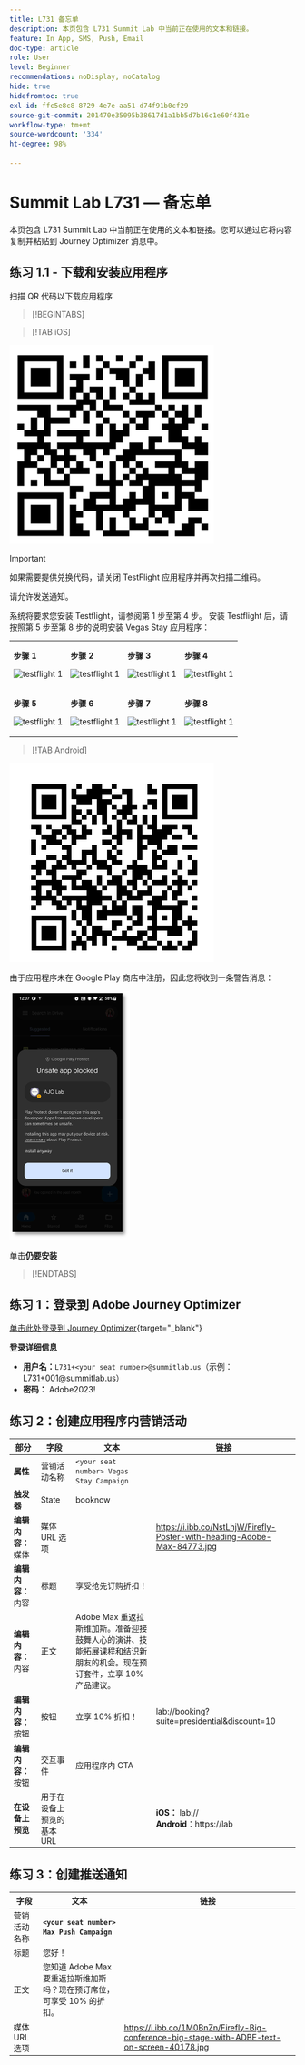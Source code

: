 ```yaml
---
title: L731 备忘单
description: 本页包含 L731 Summit Lab 中当前正在使用的文本和链接。
feature: In App, SMS, Push, Email
doc-type: article
role: User
level: Beginner
recommendations: noDisplay, noCatalog
hide: true
hidefromtoc: true
exl-id: ffc5e8c8-8729-4e7e-aa51-d74f91b0cf29
source-git-commit: 201470e35095b38617d1a1bb5d7b16c1e60f431e
workflow-type: tm+mt
source-wordcount: '334'
ht-degree: 98%

---
```


# Summit Lab L731 — 备忘单

本页包含 L731 Summit Lab 中当前正在使用的文本和链接。您可以通过它将内容复制并粘贴到 Journey Optimizer 消息中。

## 练习 1.1 - 下载和安装应用程序

扫描 QR 代码以下载应用程序

>[!BEGINTABS]

>[!TAB iOS]

![用于 iOS 的 QR 代码](/help/assets/lab731-ios-qr-code.png)

>[!IMPORTANT]
>
>如果需要提供兑换代码，请关闭 TestFlight 应用程序并再次扫描二维码。
>
>请允许发送通知。
>

系统将要求您安装 Testflight，请参阅第 1 步至第 4 步。 安装 Testflight 后，请按照第 5 步至第 8 步的说明安装 Vegas Stay 应用程序：

<table>
<tr>
</tr>
<tr>
<td>
 <div>
      <p>
      <b>步骤 1 </b>
      <p>
      <a>
        <img alt="testflight 1" src="../assets/l731-ios-install/ios-install-1.png"/>
      </a>
      </div>
  </td>
  <td>
 <div>
      <p>
      <b>步骤 2 </b>
      <p>
      <a>
        <img alt="testflight 1" src="../assets/l731-ios-install/ios-install-2.PNG"/>
      </a>
      </div>
  </td>
  <td>
 <div>
      <p>
      <b>步骤 3 </b>
      <p>
      <a>
        <img alt="testflight 1" src="../assets/l731-ios-install/ios-install-3.PNG"/>
      </a>
      </div>
  </td>
  <td>
 <div>
      <p>
      <b>步骤 4 </b>
      <p>
      <a>
        <img alt="testflight 1" src="../assets/l731-ios-install/ios-install-4.PNG"/>
      </a>
      </div>
  </td>
  </tr>
  <tr>
<td>
 <div>
      <p>
      <b>步骤 5 </b>
      <p>
      <a>
        <img alt="testflight 1" src="../assets/l731-ios-install/ios-install-5.PNG"/>
      </a>
      </div>
  </td>
  <td>
 <div>
      <p>
      <a>
      <b>步骤 6 </b>
      <p>
        <img alt="testflight 1" src="../assets/l731-ios-install/ios-install-6.PNG"/>
      </a>
      </div>
  </td>
  <td>
 <div>
      <p>
      <a>
      <b>步骤 7 </b>
      <p>
        <img alt="testflight 1" src="../assets/l731-ios-install/ios-install-7.PNG"/>
      </a>
      </div>
  </td>
  <td>
 <div>
      <p>
      <a>
      <b>步骤 8 </b>
      <p>
        <img alt="testflight 1" src="../assets/l731-ios-install/ios-install-8.PNG"/>
      </a>
      </div>
  </td>
  </tr>
</table>

>[!TAB Android]

![适用于 Android 的 QR 代码](/help/assets/lab731-android-qr-code.png)

由于应用程序未在 Google Play 商店中注册，因此您将收到一条警告消息：

![Android 警告屏幕](/help/assets/lab731-install-android.png)

单击&#x200B;**仍要安装**

>[!ENDTABS]

## 练习 1：登录到 Adobe Journey Optimizer

[单击此处登录到 Journey Optimizer](https://experience.adobe.com/#/@techmarketingdemos/sname:summit-2023-ajo-lab/journey-optimizer/home){target="_blank"}

**登录详细信息**

* **用户名：**`L731+<your seat number>@summitlab.us`（示例：L731+001@summitlab.us）
* **密码：** Adobe2023!


## 练习 2：创建应用程序内营销活动

| 部分 | 字段 | 文本 | 链接 |
|----|----|----|----|
| **属性** | 营销活动名称 | `<your seat number> Vegas Stay Campaign` |  |
| **触发器** | State | booknow |  |
| **编辑内容：**&#x200B;媒体 | 媒体 URL 选项 |  | https://i.ibb.co/NstLhjW/Firefly-Poster-with-heading-Adobe-Max-84773.jpg |
| **编辑内容：**&#x200B;内容 | 标题 | 享受抢先订购折扣！ |  |
| **编辑内容：**&#x200B;内容 | 正文 | Adobe Max 重返拉斯维加斯。准备迎接鼓舞人心的演讲、技能拓展课程和结识新朋友的机会。现在预订套件，立享 10% 产品建议。 |  |
| **编辑内容：**&#x200B;按钮 | 按钮 | 立享 10% 折扣！ | lab://booking?suite=presidential&amp;discount=10 |
| **编辑内容：**&#x200B;按钮 | 交互事件 | 应用程序内 CTA |  |
| **在设备上预览** | 用于在设备上预览的基本 URL |  | **iOS：** lab:// <br>**Android**：https://lab |

## 练习 3：创建推送通知

| 字段 | 文本 | 链接 |
|----|----|----|
| 营销活动名称 | **`<your seat number> Max Push Campaign`** |  |
| 标题 | 您好！ |  |
| 正文 | 您知道 Adobe Max 要重返拉斯维加斯吗？现在预订席位，可享受 10% 的折扣。 |  |
| 媒体 URL 选项 |  | https://i.ibb.co/1M0BnZn/Firefly-Big-conference-big-stage-with-ADBE-text-on-screen-40178.jpg |
